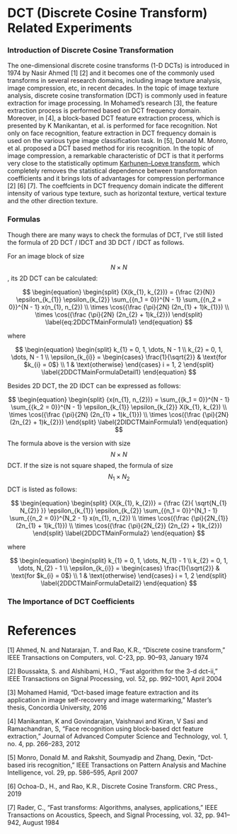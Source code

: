 # DCT (Discrete Cosine Transform) Related Experiments

### Introduction of Discrete Cosine Transformation

The one-dimensional discrete cosine transforms (1-D DCTs) is introduced in 1974 by Nasir Ahmed [1] [2] and it becomes one of the commonly used transforms in several research domains, including image texture analysis, image compression, etc, in recent decades. In the topic of image texture analysis, discrete cosine transformation (DCT) is commonly used in feature extraction for image processing. In Mohamed’s research [3], the feature extraction process is performed based on DCT frequency domain. Moreover, in [4], a block-based DCT feature extraction process, which is presented by K Manikantan, et al. is performed for face recognition. Not only on face recognition, feature extraction in DCT frequency domain is used on the various type image classification task. In [5], Donald M. Monro, et al. proposed a DCT based method for iris recognition. In the topic of image compression, a remarkable characteristic of DCT is that it performs very close to the statistically optimum [Karhunen–Loeve transform](https://en.wikipedia.org/wiki/Kosambi%E2%80%93Karhunen%E2%80%93Lo%C3%A8ve_theorem), which completely removes the statistical dependence between transformation coefficients and it brings lots of advantages for compression performance [2] [6] [7]. The coeffcients in DCT frequency domain indicate the different intensity of various type texture, such as horizontal texture, vertical texture and the other direction texture.

### Formulas

Though there are many ways to check the formulas of DCT, I've still listed the formula of 2D DCT / IDCT and 3D DCT / IDCT as follows.

For an image block of size $$N \times N$$, its 2D DCT can be calculated:

$$
\begin{equation}
	\begin{split}
		{X(k_{1}, k_{2})} = {\frac {2}{N}} \epsilon_{k_{1}} \epsilon_{k_{2}} \sum_{{n_1 = 0}}^{N - 1} \sum_{{n_2 = 0}}^{N - 1} x(n_{1}, n_{2}) \\
		\times \cos({\frac {\pi}{2N} (2n_{1} + 1)k_{1}}) \\
		\times \cos({\frac {\pi}{2N} (2n_{2} + 1)k_{2}})
	\end{split}
	\label{eq:2DDCTMainFormula1}
\end{equation}
$$

where

$$
\begin{equation}
	\begin{split}
		k_{1} = 0, 1, \dots, N - 1 \\ 
		k_{2} = 0, 1, \dots, N - 1 \\
		\epsilon_{k_{i}} = 
		\begin{cases}
			\frac{1}{\sqrt{2}} & \text{for $k_{i} = 0$} \\
			1 & \text{otherwise}
		\end{cases}
		i = 1, 2
	\end{split}
	\label{2DDCTMainFormulaDetail1}
\end{equation}
$$

Besides 2D DCT, the 2D IDCT can be expressed as follows:

$$
\begin{equation}
	\begin{split}
		{x(n_{1}, n_{2})} = \sum_{{k_1 = 0}}^{N - 1} \sum_{{k_2 = 0}}^{N - 1} \epsilon_{k_{1}} \epsilon_{k_{2}} X(k_{1}, k_{2}) \\
		\times \cos({\frac {\pi}{2N} (2n_{1} + 1)k_{1}}) \\
		\times \cos({\frac {\pi}{2N} (2n_{2} + 1)k_{2}})
	\end{split}
	\label{2DIDCTMainFormula1}
\end{equation}
$$

The formula above is the version with size $$N \times N$$ DCT. If the size is not square shaped, the formula of size $$N_{1} \times N_{2}$$ DCT is listed as follows:

$$
\begin{equation}
	\begin{split}
		{X(k_{1}, k_{2})} = {\frac {2}{ \sqrt{N_{1} N_{2}} }} \epsilon_{k_{1}} \epsilon_{k_{2}} \sum_{{n_1 = 0}}^{N_1 - 1} \sum_{{n_2 = 0}}^{N_2 - 1} x(n_{1}, n_{2}) \\
		\times \cos({\frac {\pi}{2N_{1}} (2n_{1} + 1)k_{1}}) \\
		\times \cos({\frac {\pi}{2N_{2}} (2n_{2} + 1)k_{2}})
	\end{split}
	\label{2DDCTMainFormula2}
\end{equation}
$$

where

$$
\begin{equation}
	\begin{split}
		k_{1} = 0, 1, \dots, N_{1} - 1 \\ 
		k_{2} = 0, 1, \dots, N_{2} - 1 \\
		\epsilon_{k_{i}} = 
		\begin{cases}
			\frac{1}{\sqrt{2}} & \text{for $k_{i} = 0$} \\
			1 & \text{otherwise}
		\end{cases}
		i = 1, 2
	\end{split}
	\label{2DDCTMainFormulaDetail2}
\end{equation}
$$


### The Importance of DCT Coefficients



# References

[1] Ahmed, N. and Natarajan, T. and Rao, K.R., “Discrete cosine transform,” IEEE Transactions on Computers, vol. C-23, pp. 90–93, January 1974
    
[2] Boussakta, S. and Alshibami, H.O., “Fast algorithm for the 3-d dct-ii,” IEEE Transactions on Signal Processing, vol. 52, pp. 992–1001, April 2004
    
[3] Mohamed Hamid, “Dct-based image feature extraction and its application in image self-recovery and image watermarking,” Master’s thesis, Concordia University,
2016
    
[4] Manikantan, K and Govindarajan, Vaishnavi and Kiran, V Sasi and Ramachandran, S, “Face recognition using block-based dct feature extraction,” Journal of Advanced Computer Science and Technology, vol. 1, no. 4, pp. 266–283, 2012
    
[5] Monro, Donald M. and Rakshit, Soumyadip and Zhang, Dexin, “Dct-based iris recognition,” IEEE Transactions on Pattern Analysis and Machine Intelligence, vol. 29, pp. 586–595, April 2007
    
[6] Ochoa-D., H., and Rao, K.R., Discrete Cosine Transform. CRC Press., 2019
    
[7] Rader, C., “Fast transforms: Algorithms, analyses, applications,” IEEE Transactions on Acoustics, Speech, and Signal Processing, vol. 32, pp. 941–942, August 1984











